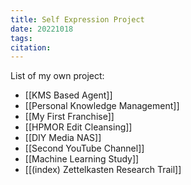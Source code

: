 ```yaml
---
title: Self Expression Project
date: 20221018
tags: 
citation: 
---
```

List of my own project:
- [[KMS Based Agent]]
- [[Personal Knowledge Management]]
- [[My First Franchise]]
- [[HPMOR Edit Cleansing]]
- [[DIY Media NAS]]
- [[Second YouTube Channel]]
- [[Machine Learning Study]]
- [[(index) Zettelkasten Research Trail]]
